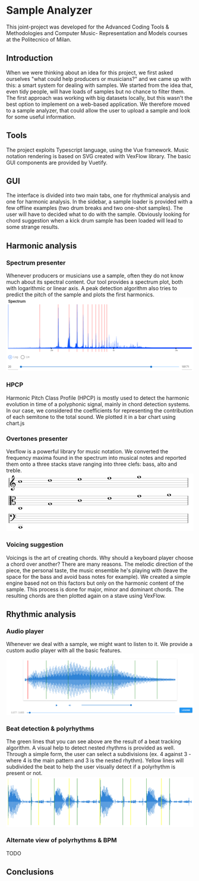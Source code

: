 # Sample Analyzer

This joint-project was developed for the Advanced Coding Tools & Methodologies and Computer Music- Representation and Models courses at the Politecnico of Milan.

## Introduction
When we were thinking about an idea for this project, we first asked ourselves "what could help producers or musicians?" and we came up with this: a smart system for dealing with samples.
We started from the idea that, even tidy people, will have loads of samples but no chance to filter them. The first approach was working with big datasets locally, but this wasn't the best option to implement on a web-based application. 
We therefore moved to a sample analyzer, that could allow the user to upload a sample and look for some useful information.

## Tools
The project exploits Typescript language, using the Vue framework. Music notation rendering is based on SVG created with VexFlow library.
The basic GUI components are provided by Vuetify.

## GUI
The interface is divided into two main tabs, one for rhythmical analysis and one for harmonic analysis.
In the sidebar, a sample loader is provided with a few offline examples (two drum breaks and two one-shot samples).
The user will have to decided what to do with the sample. Obviously looking for chord suggestion when a kick drum sample has been loaded will lead to some strange results.

## Harmonic analysis
### Spectrum presenter
Whenever producers or musicians use a sample, often they do not know much about its spectral content. Our tool provides a spectrum plot, both with logarithmic or linear axis.
A peak detection algorithm also tries to predict the pitch of the sample and plots the first harmonics.
![spectrum](/screenshots/spectrum.png)

### HPCP
Harmonic Pitch Class Profile (HPCP) is mostly used to detect the harmonic evolution in time of a polyphonic signal, mainly in chord detection systems. In our case, we considered the coefficients for representing the contribution of each semitone to the total sound. We plotted it in a bar chart using chart.js

### Overtones presenter
Vexflow is a powerful library for music notation. We converted the frequency maxima found in the spectrum into musical notes and reported them onto a three stacks stave ranging into three clefs: bass, alto and treble.
![spectrum](/screenshots/overtones.png)


### Voicing suggestion
Voicings is the art of creating chords. 
Why should a keyboard player choose a chord over another? There are many reasons. The melodic direction of the piece, the personal taste, the music ensemble he's playing with (leave the space for the bass and avoid bass notes for example).
We created a simple engine based not on this factors but only on the harmonic content of the sample. This process is done for major, minor and dominant chords.
The resulting chords are then plotted again on a stave using VexFlow.

## Rhythmic analysis

### Audio player
Whenever we deal with a sample, we might want to listen to it. We provide a custom audio player with all the basic features.
![overtones](/screenshots/audioplayer.png)

### Beat detection & polyrhythms
The green lines that you can see above are the result of a beat tracking algorithm.
A visual help to detect nested rhythms is provided as well. 
Through a simple form, the user can select a subdivisions (ex. 4 against 3 - where 4 is the main pattern and 3 is the nested rhythm).
Yellow lines will subdivided the beat to help the user visually detect if a polyrhythm is present or not.
![overtones](/screenshots/poly.png)

### Alternate view of polyrhythms & BPM
TODO

## Conclusions
